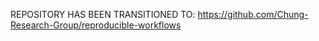 REPOSITORY HAS BEEN TRANSITIONED TO: https://github.com/Chung-Research-Group/reproducible-workflows
